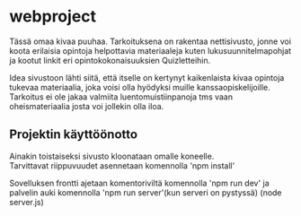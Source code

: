 # webproject

Tässä omaa kivaa puuhaa. Tarkoituksena on rakentaa nettisivusto, jonne voi koota erilaisia opintoja helpottavia materiaaleja kuten lukusuunnitelmapohjat ja kootut linkit eri opintokokonaisuuksien Quizletteihin. 

Idea sivustoon lähti siitä, että itselle on kertynyt kaikenlaista kivaa opintoja tukevaa materiaalia, joka voisi olla hyödyksi muille kanssaopiskelijoille. Tarkoitus ei ole jakaa valmiita luentomuistiinpanoja tms vaan oheismateriaalia josta voi jollekin olla iloa.

## Projektin käyttöönotto
Ainakin toistaiseksi sivusto kloonataan omalle koneelle.   
Tarvittavat riippuvuudet asennetaan komennolla 'npm install'

Sovelluksen frontti ajetaan komentoriviltä komennolla 'npm run dev' ja palvelin auki komennolla 'npm run server'(kun serveri on pystyssä) (node server.js)